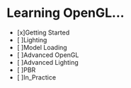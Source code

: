 # Learning OpenGL...

- [x]Getting Started
- [ ]Lighting
- [ ]Model Loading
- [ ]Advanced OpenGL
- [ ]Advanced Lighting
- [ ]PBR
- [ ]In_Practice